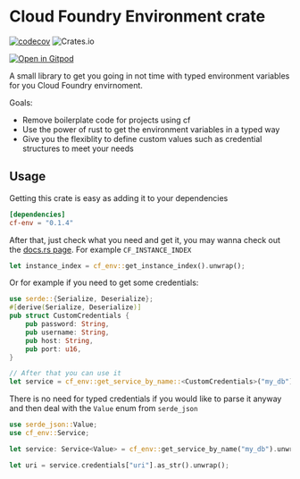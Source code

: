 # Cloud Foundry Environment crate
[![codecov](https://codecov.io/gh/somehowchris/cf-env/branch/main/graph/badge.svg?token=8RVBW5DIMN)](https://codecov.io/gh/somehowchris/cf-env) ![Crates.io](https://img.shields.io/crates/v/cf-env) 

[![Open in Gitpod](https://gitpod.io/button/open-in-gitpod.svg)](https://gitpod.io/#https://github.com/somehowchris/cf-env) 

A small library to get you going in not time with typed environment variables for you Cloud Foundry envirnoment.

Goals:
 - Remove boilerplate code for projects using cf
 - Use the power of rust to get the environment variables in a typed way
 - Give you the flexiblity to define custom values such as credential structures to meet your needs


## Usage

Getting this crate is easy as adding it to your dependencies
```toml
[dependencies]
cf-env = "0.1.4"
```

After that, just check what you need and get it, you may wanna check out the [docs.rs page](https://docs.rs/cf-env/). For example `CF_INSTANCE_INDEX`
```rust
let instance_index = cf_env::get_instance_index().unwrap();
```

Or for example if you need to get some credentials:
```rust
use serde::{Serialize, Deserialize};
#[derive(Serialize, Deserialize)]
pub struct CustomCredentials {
    pub password: String,
    pub username: String,
    pub host: String,
    pub port: u16,
}

// After that you can use it
let service = cf_env::get_service_by_name::<CustomCredentials>("my_db").unwrap();
```

There is no need for typed credentials if you would like to parse it anyway and then deal with the `Value` enum from `serde_json`
```rust
use serde_json::Value;
use cf_env::Service;

let service: Service<Value> = cf_env::get_service_by_name("my_db").unwrap();

let uri = service.credentials["uri"].as_str().unwrap();
```
